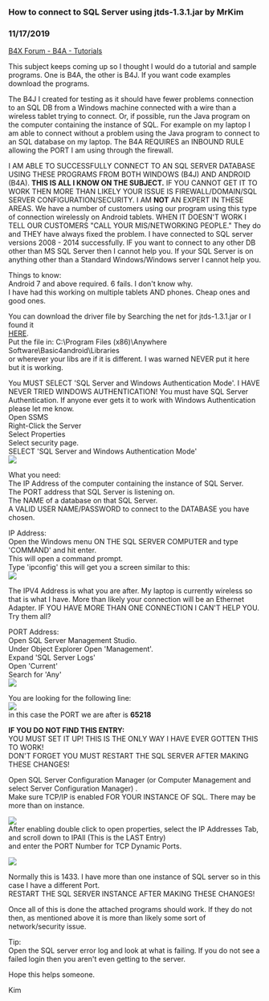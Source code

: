 ### How to connect to SQL Server using jtds-1.3.1.jar by MrKim
### 11/17/2019
[B4X Forum - B4A - Tutorials](https://www.b4x.com/android/forum/threads/111446/)

This subject keeps coming up so I thought I would do a tutorial and sample programs. One is B4A, the other is B4J. If you want code examples download the programs.  
  
The B4J I created for testing as it should have fewer problems connection to an SQL DB from a Windows machine connected with a wire than a wireless tablet trying to connect. Or, if possible, run the Java program on the computer containing the instance of SQL. For example on my laptop I am able to connect without a problem using the Java program to connect to an SQL database on my laptop. The B4A REQUIRES an INBOUND RULE allowing the PORT I am using through the firewall.  
  
I AM ABLE TO SUCCESSFULLY CONNECT TO AN SQL SERVER DATABASE USING THESE PROGRAMS FROM BOTH WINDOWS (B4J) AND ANDROID (B4A). **THIS IS ALL I KNOW ON THE SUBJECT.** IF YOU CANNOT GET IT TO WORK THEN MORE THAN LIKELY YOUR ISSUE IS FIREWALL/DOMAIN/SQL SERVER CONFIGURATION/SECURITY. I AM **NOT** AN EXPERT IN THESE AREAS. We have a number of customers using our program using this type of connection wirelessly on Android tablets. WHEN IT DOESN'T WORK I TELL OUR CUSTOMERS "CALL YOUR MIS/NETWORKING PEOPLE." They do and THEY have always fixed the problem. I have connected to SQL server versions 2008 - 2014 successfully. IF you want to connect to any other DB other than MS SQL Server then I cannot help you. If your SQL Server is on anything other than a Standard Windows/Windows server I cannot help you.  
  
Things to know:  
Android 7 and above required. 6 fails. I don't know why.  
I have had this working on multiple tablets AND phones. Cheap ones and good ones.  
  
You can download the driver file by Searching the net for jtds-1.3.1.jar or I found it  
[HERE](https://sourceforge.net/projects/jtds/files/jtds/1.3.1/).  
Put the file in: C:\Program Files (x86)\Anywhere Software\Basic4android\Libraries  
or wherever your libs are if it is different. I was warned NEVER put it here but it is working.  
  
You MUST SELECT 'SQL Server and Windows Authentication Mode'. I HAVE NEVER TRIED WINDOWS AUTHENTICATION! You must have SQL Server Authentication. If anyone ever gets it to work with Windows Authentication please let me know.  
Open SSMS  
Right-Click the Server  
Select Properties  
Select security page.  
SELECT 'SQL Server and Windows Authentication Mode'  
![](https://www.b4x.com/android/forum/attachments/85600)  
  
What you need:  
The IP Address of the computer containing the instance of SQL Server.  
The PORT address that SQL Server is listening on.  
The NAME of a database on that SQL Server.  
A VALID USER NAME/PASSWORD to connect to the DATABASE you have chosen.  
  
IP Address:  
Open the Windows menu ON THE SQL SERVER COMPUTER and type 'COMMAND' and hit enter.  
This will open a command prompt.  
Type 'ipconfig' this will get you a screen similar to this:  
![](https://www.b4x.com/android/forum/attachments/85584)  
  
The IPV4 Address is what you are after. My laptop is currently wireless so that is what I have. More than likely your connection will be an Ethernet Adapter. IF YOU HAVE MORE THAN ONE CONNECTION I CAN'T HELP YOU. Try them all?  
  
  
PORT Address:  
Open SQL Server Management Studio.  
Under Object Explorer Open 'Management'.  
Expand 'SQL Server Logs'  
Open 'Current'  
Search for 'Any'  
![](https://www.b4x.com/android/forum/attachments/85593)  
  
You are looking for the following line:  
![](https://www.b4x.com/android/forum/attachments/85587)  
in this case the PORT we are after is **65218**  
  
**IF YOU DO NOT FIND THIS ENTRY:**  
YOU MUST SET IT UP! THIS IS THE ONLY WAY I HAVE EVER GOTTEN THIS TO WORK!  
DON'T FORGET YOU MUST RESTART THE SQL SERVER AFTER MAKING THESE CHANGES!  
  
Open SQL Server Configuration Manager (or Computer Management and select Server Configuration Manager) .  
Make sure TCP/IP is enabled FOR YOUR INSTANCE OF SQL. There may be more than on instance.  
  
![](https://www.b4x.com/android/forum/attachments/85591)  
After enabling double click to open properties, select the IP Addresses Tab, and scroll down to IPAll (This is the LAST Entry)  
and enter the PORT Number for TCP Dynamic Ports.  
  
![](https://www.b4x.com/android/forum/attachments/85589)  
  
Normally this is 1433. I have more than one instance of SQL server so in this case I have a different Port.  
RESTART THE SQL SERVER INSTANCE AFTER MAKING THESE CHANGES!  
  
Once all of this is done the attached programs should work. If they do not then, as mentioned above it is more than likely some sort of network/security issue.  
  
Tip:  
Open the SQL server error log and look at what is failing. If you do not see a failed login then you aren't even getting to the server.  
  
Hope this helps someone.  
  
Kim